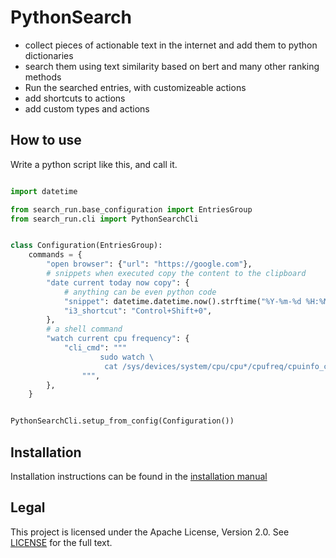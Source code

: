 # PythonSearch

- collect pieces of actionable text in the internet and add them to python dictionaries
- search them using text similarity based on bert and many other ranking methods
- Run the searched entries, with customizeable actions
- add shortcuts to actions
- add custom types and actions


## How to use

Write a python script like this, and call it.

```py

import datetime

from search_run.base_configuration import EntriesGroup
from search_run.cli import PythonSearchCli


class Configuration(EntriesGroup):
    commands = {
        "open browser": {"url": "https://google.com"},
        # snippets when executed copy the content to the clipboard
        "date current today now copy": {
            # anything can be even python code
            "snippet": datetime.datetime.now().strftime("%Y-%m-%d %H:%M"),
            "i3_shortcut": "Control+Shift+0",
        },
        # a shell command
        "watch current cpu frequency": {
            "cli_cmd": """
                    sudo watch \
                     cat /sys/devices/system/cpu/cpu*/cpufreq/cpuinfo_cur_freq
                """,
        },
    }


PythonSearchCli.setup_from_config(Configuration())

```

## Installation

Installation instructions can be found in the [installation manual](docs/installation.md)


## Legal

This project is licensed under the Apache License, Version 2.0. See [LICENSE](LICENSE.txt) for the full text.
